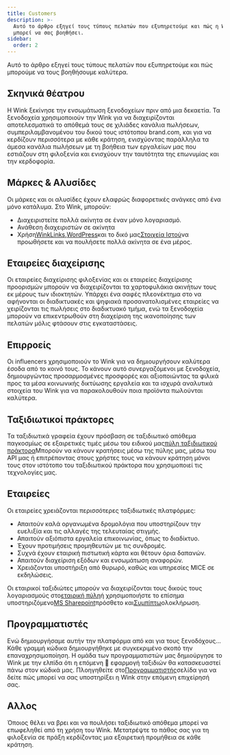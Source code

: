 ```yaml
---
title: Customers
description: >-
  Αυτό το άρθρο εξηγεί τους τύπους πελατών που εξυπηρετούμε και πώς η Wink
  μπορεί να σας βοηθήσει.
sidebar:
  order: 2
---
```

Αυτό το άρθρο εξηγεί τους τύπους πελατών που εξυπηρετούμε και πώς μπορούμε να τους βοηθήσουμε καλύτερα.

## Σκηνικά θέατρου

Η Wink ξεκίνησε την ενσωμάτωση ξενοδοχείων πριν από μια δεκαετία. Τα ξενοδοχεία χρησιμοποιούν την Wink για να διαχειρίζονται αποτελεσματικά το απόθεμά τους σε χιλιάδες κανάλια πωλήσεων, συμπεριλαμβανομένου του δικού τους ιστότοπου brand.com, και για να κερδίζουν περισσότερα με κάθε κράτηση, ενισχύοντας παράλληλα τα άμεσα κανάλια πωλήσεων με τη βοήθεια των εργαλείων μας που εστιάζουν στη φιλοξενία και ενισχύουν την ταυτότητα της επωνυμίας και την κερδοφορία.

## Μάρκες & Αλυσίδες

Οι μάρκες και οι αλυσίδες έχουν ελαφρώς διαφορετικές ανάγκες από ένα μόνο κατάλυμα. Στο Wink, μπορούν:

* Διαχειριστείτε πολλά ακίνητα σε έναν μόνο λογαριασμό.
* Ανάθεση διαχειριστών σε ακίνητα
* Χρήση[WinkLinks](/link-manager/wink-links),[WordPress](/developers/wordpress)και το δικό μας[Στοιχεία Ιστού](/developers/web-components)να προωθήσετε και να πουλήσετε πολλά ακίνητα σε ένα μέρος.

## Εταιρείες διαχείρισης

Οι εταιρείες διαχείρισης φιλοξενίας και οι εταιρείες διαχείρισης προορισμών μπορούν να διαχειρίζονται τα χαρτοφυλάκια ακινήτων τους εκ μέρους των ιδιοκτητών. Υπάρχει ένα σαφές πλεονέκτημα στο να αφήνονται οι διαδικτυακές και ψηφιακά προσανατολισμένες εταιρείες να χειρίζονται τις πωλήσεις στο διαδικτυακό τμήμα, ενώ τα ξενοδοχεία μπορούν να επικεντρωθούν στη διαχείριση της ικανοποίησης των πελατών μόλις φτάσουν στις εγκαταστάσεις.

## Επιρροείς

Οι influencers χρησιμοποιούν το Wink για να δημιουργήσουν καλύτερα έσοδα από το κοινό τους. Το κάνουν αυτό συνεργαζόμενοι με ξενοδοχεία, δημιουργώντας προσαρμοσμένες προσφορές και αξιοποιώντας τα φιλικά προς τα μέσα κοινωνικής δικτύωσης εργαλεία και τα ισχυρά αναλυτικά στοιχεία του Wink για να παρακολουθούν ποια προϊόντα πωλούνται καλύτερα.

## Ταξιδιωτικοί πράκτορες

Τα ταξιδιωτικά γραφεία έχουν πρόσβαση σε ταξιδιωτικό απόθεμα παγκοσμίως σε εξαιρετικές τιμές μέσω του ειδικού μας[πύλη ταξιδιωτικού πράκτορα](https://agent.wink.travel)Μπορούν να κάνουν κρατήσεις μέσω της πύλης μας, μέσω του API μας ή επιτρέποντας στους χρήστες τους να κάνουν κράτηση μόνοι τους στον ιστότοπο του ταξιδιωτικού πράκτορα που χρησιμοποιεί τις τεχνολογίες μας.

## Εταιρείες

Οι εταιρείες χρειάζονται περισσότερες ταξιδιωτικές πλατφόρμες:

* Απαιτούν καλά οργανωμένα δρομολόγια που υποστηρίζουν την ευελιξία και τις αλλαγές της τελευταίας στιγμής.
* Απαιτούν αξιόπιστα εργαλεία επικοινωνίας, όπως το διαδίκτυο.
* Έχουν προτιμήσεις προμηθευτών με τις συνδρομές.
* Συχνά έχουν εταιρική πιστωτική κάρτα και θέτουν όρια δαπανών.
* Απαιτούν διαχείριση εξόδων και ενσωμάτωση αναφορών.
* Χρειάζονται υποστήριξη από θυρωρό, καθώς και υπηρεσίες MICE σε εκδηλώσεις.

Οι εταιρικοί ταξιδιώτες μπορούν να διαχειρίζονται τους δικούς τους λογαριασμούς στο[εταιρική πύλη](/corporate/what-is-group)ή χρησιμοποιήστε το επίσημα υποστηριζόμενο[MS Sharepoint](https://www.microsoft.com/en-us/microsoft-365/sharepoint/collaboration)πρόσθετο και[Συμπίπτω](https://www.concur.com/)ολοκλήρωση.

## Προγραμματιστές

Ενώ δημιουργήσαμε αυτήν την πλατφόρμα από και για τους ξενοδόχους... Κάθε γραμμή κώδικα δημιουργήθηκε με συγκεκριμένο σκοπό την επαναχρησιμοποίηση. Η ομάδα των προγραμματιστών μας δημιούργησε το Wink με την ελπίδα ότι η επόμενη 🦄 εφαρμογή ταξιδιών θα κατασκευαστεί πάνω στον κώδικά μας. Πλοηγηθείτε στο[Προγραμματιστής](/developers/build-on-wink)σελίδα για να δείτε πώς μπορεί να σας υποστηρίξει η Wink στην επόμενη επιχείρησή σας.

## Αλλος

Όποιος θέλει να βρει και να πουλήσει ταξιδιωτικό απόθεμα μπορεί να επωφεληθεί από τη χρήση του Wink. Μετατρέψτε το πάθος σας για τη φιλοξενία σε πράξη κερδίζοντας μια εξαιρετική προμήθεια σε κάθε κράτηση.

